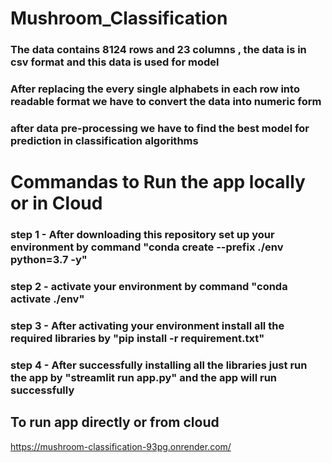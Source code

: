 # Mushroom_Classification

### The data contains 8124 rows and 23 columns , the data is in csv format and this data is used for model

### After replacing the every single alphabets in each row into readable format we have to convert the data into numeric form

### after data pre-processing we have to find the best model for prediction in classification algorithms

# Commandas to Run the app locally or in Cloud

### step 1 - After downloading this repository set up your environment by command "conda create --prefix ./env python=3.7 -y"
### step 2 - activate your environment by command "conda activate ./env"
### step 3 - After activating your environment install all the required libraries by "pip install -r requirement.txt"
### step 4 - After successfully installing all the libraries just run the app by "streamlit run app.py" and the app will run successfully

## To run app directly or from cloud
https://mushroom-classification-93pg.onrender.com/
